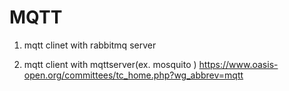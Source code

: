 # MQTT

1. mqtt clinet with rabbitmq server

2. mqtt client with mqttserver(ex. mosquito )
https://www.oasis-open.org/committees/tc_home.php?wg_abbrev=mqtt

